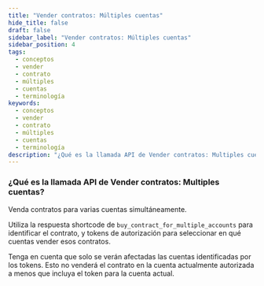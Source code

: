 ```yaml
---
title: "Vender contratos: Múltiples cuentas"
hide_title: false
draft: false
sidebar_label: "Vender contratos: Múltiples cuentas"
sidebar_position: 4
tags:
  - conceptos
  - vender
  - contrato
  - múltiples
  - cuentas
  - terminología
keywords:
  - conceptos
  - vender
  - contrato
  - múltiples
  - cuentas
  - terminología
description: "¿Qué es la llamada API de Vender contratos: Multiples cuentas?"
---
```


### ¿Qué es la llamada API de Vender contratos: Multiples cuentas?

Venda contratos para varias cuentas simultáneamente.

Utiliza la respuesta shortcode de `buy_contract_for_multiple_accounts` para identificar el contrato, y tokens de autorización para seleccionar en qué cuentas vender esos contratos.

Tenga en cuenta que solo se verán afectadas las cuentas identificadas por los tokens. Esto no venderá el contrato en la cuenta actualmente autorizada a menos que incluya el token para la cuenta actual.
